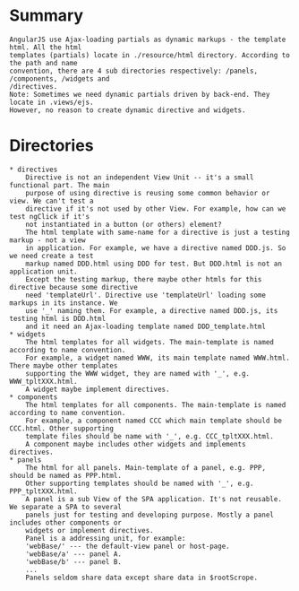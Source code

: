 
# Summary
	AngularJS use Ajax-loading partials as dynamic markups - the template html. All the html 
	templates (partials) locate in ./resource/html directory. According to the path and name 
	convention, there are 4 sub directories respectively: /panels, /components, /widgets and 
	/directives. 
	Note: Sometimes we need dynamic partials driven by back-end. They locate in .views/ejs. 
	However, no reason to create dynamic directive and widgets.
	
# Directories
	* directives
		Directive is not an independent View Unit -- it's a small functional part. The main 
		purpose of using directive is reusing some common behavior or view. We can't test a 
		directive if it's not used by other View. For example, how can we test ngClick if it's 
		not instantiated in a button (or others) element?
		The html template with same-name for a directive is just a testing markup - not a view 
		in application. For example, we have a directive named DDD.js. So we need create a test 
		markup named DDD.html using DDD for test. But DDD.html is not an application unit.
		Except the testing markup, there maybe other htmls for this directive because some directive 
		need 'templateUrl'. Directive use 'templateUrl' loading some markups in its instance. We 
		use '_' naming them. For example, a directive named DDD.js, its testing html is DDD.html 
		and it need an Ajax-loading template named DDD_template.html 
	* widgets
		The html templates for all widgets. The main-template is named according to name convention.
		For example, a widget named WWW, its main template named WWW.html. There maybe other templates 
		supporting the WWW widget, they are named with '_', e.g. WWW_tpltXXX.html.
		A widget maybe implement directives.
	* components
		The html templates for all components. The main-template is named according to name convention.
		For example, a component named CCC which main template should be CCC.html. Other supporting 
		template files should be name with '_', e.g. CCC_tpltXXX.html.
		A component maybe includes other widgets and implements directives.
	* panels
		The html for all panels. Main-template of a panel, e.g. PPP, should be named as PPP.html. 
		Other supporting templates should be named with '_', e.g. PPP_tpltXXX.html.
		A panel is a sub View of the SPA application. It's not reusable. We separate a SPA to several 
		panels just for testing and developing purpose. Mostly a panel includes other components or 
		widgets or implement directives.
		Panel is a addressing unit, for example:
		'webBase/' --- the default-view panel or host-page.
		'webBase/a' --- panel A.
		'webBase/b' --- panel B.
		...
		Panels seldom share data except share data in $rootScrope.
		
		
		
		
		
		
		
		
		